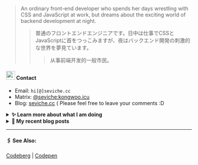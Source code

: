 
> An ordinary front-end developer who spends her days wrestling with CSS and JavaScript at work, but dreams about the exciting world of backend development at night.
>> 	普通のフロントエンドエンジニアです。日中は仕事でCSSとJavaScriptに首をつっこみますが、夜はバックエンド開発の刺激的な世界を夢見ています。
>>>	从事前端开发的一般市民。

####  <img src="https://cdn.discordapp.com/emojis/491270848032800768.png?size=128" style="width:24px;"> Contact  

- Email: `hi[@]seviche.cc`
- Matrix: [@seviche:kongwoo.icu](https://matrix.to/#/@seviche:kongwoo.icu)
- Blog: [seviche.cc](https://seviche.cc) 
  ( Please feel free to leave your comments :D 


<details>
  <summary><b> ✨ Learn more about what I am doing</b>
  </summary>


  
#### 👷 What I'm currently working on

- [runyutech/rainyun-doc](https://github.com/runyutech/rainyun-doc) - 📚 雨云百科的源码，欢迎发起PR，一起来编写吧！ (2 weeks ago)
- [Sevichecc/Urara-Blog](https://github.com/Sevichecc/Urara-Blog) - Repo for my blog (4 weeks ago)
- [Sevichecc/my-query](https://github.com/Sevichecc/my-query) -  (1 month ago)
- [Sevichecc/Hugo-theme-bear](https://github.com/Sevichecc/Hugo-theme-bear) -  (1 month ago)
- [zeitdose/zeitdose](https://github.com/zeitdose/zeitdose) -  (3 months ago)
  <br>
#### 🌱 My latest projects

- [Sevichecc/my-query](https://github.com/Sevichecc/my-query) - 
- [Sevichecc/unfold](https://github.com/Sevichecc/unfold) - 
- [Sevichecc/devSite](https://github.com/Sevichecc/devSite) - 
- [Sevichecc/raycast-anki-extension](https://github.com/Sevichecc/raycast-anki-extension) - 
- [Sevichecc/Lisp-interpreter-in-TS](https://github.com/Sevichecc/Lisp-interpreter-in-TS) - 
  

#### 🔨 My recent Pull Requests


- [Create pull.yml](https://github.com/zeitdose/zeitdose/pull/1) on [zeitdose/zeitdose](https://github.com/zeitdose/zeitdose) (6 months ago)
- [Update zh-CN&#39;s translation #529](https://github.com/evroon/bracket/pull/532) on [evroon/bracket](https://github.com/evroon/bracket) (7 months ago)
- [Fix typo](https://github.com/primefaces/primevue/pull/5029) on [primefaces/primevue](https://github.com/primefaces/primevue) (9 months ago)
- [Update mastodon extension](https://github.com/raycast/extensions/pull/9936) on [raycast/extensions](https://github.com/raycast/extensions) (9 months ago)
- [Add i18n support and  translation for zh-CN](https://github.com/evroon/bracket/pull/394) on [evroon/bracket](https://github.com/evroon/bracket) (10 months ago)


#### 🔭 Latest releases I've contributed to


- [primefaces/primevue](https://github.com/primefaces/primevue) ([4.1.0](https://github.com/primefaces/primevue/releases/tag/4.1.0), 1 week ago) - Next Generation Vue UI Component Library
- [runyutech/mofang-rcs](https://github.com/runyutech/mofang-rcs) ([v2.4.6](https://github.com/runyutech/mofang-rcs/releases/tag/v2.4.6), 1 month ago) - 
- [evroon/bracket](https://github.com/evroon/bracket) ([v1.5.3](https://github.com/evroon/bracket/releases/tag/v1.5.3), 1 month ago) - Selfhosted tournament system
- [Sevichecc/miniflux-injector](https://github.com/Sevichecc/miniflux-injector) ([v2.3.3](https://github.com/Sevichecc/miniflux-injector/releases/tag/v2.3.3), 11 months ago) - Injects Miniflux search results into search engine pages such as  Google, DuckDuckGo, SearXNG and Brave Search.
  
#### 📓 Gists I wrote
  

- [nord light theme for Rime](https://gist.github.com/ae49279fbc12b633697e05fd832559e9) (2 years ago)
- [](https://gist.github.com/8bb1c560d5ac7bf3d73176a6e059e7fb) (2 years ago)
- [rss&#43; &amp; miniflux](https://gist.github.com/f5608c4ad52e71d98f6fcf74110369df) (2 years ago)
- [fork from https://github.com/ronilaukkarinen/miniflux-theme-midnight/blob/master/style.css](https://gist.github.com/dd534c114a23bb410baeab3287f134e8) (2 years ago)
- [](https://gist.github.com/6fe4eeed295c832111fd7fbedc58cc05) (2 years ago)
</details>


<details>
  <summary><b> 📜 My recent blog posts</b></summary>
  <br/>


- [使用 Obsidian 三年之后的设置 （外观篇）](https://seviche.cc/2024-09-14-obsidian-apperance) (1 month ago)
- [我在看什么 · 2023年9月~2024年2月](https://seviche.cc/2024-02-23-reading) (7 months ago)
- [2023 - 命题作文](https://seviche.cc/2024-01-20-2023) (8 months ago)
- [远程工作相关链接](https://seviche.cc/2023-10-02-remote-work) (1 year ago)
- [Akkoma / Pleroma 的媒体相关配置](https://seviche.cc/2023-09-10-akkoma-media) (1 year ago)
</details>


---

####  🖇️ See Also:
[Codeberg](https://codeberg.org/Sevichecc) | [Codepen](https://codepen.io/sevichee)
